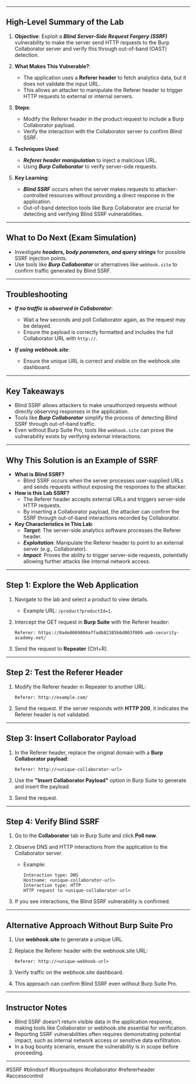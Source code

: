 
---

## **High-Level Summary of the Lab**

1. **Objective**: Exploit a **_Blind Server-Side Request Forgery (SSRF)_** vulnerability to make the server send HTTP requests to the Burp Collaborator server and verify this through out-of-band (OAST) detection.
    
2. **What Makes This Vulnerable?**:
    
    - The application uses a **Referer header** to fetch analytics data, but it does not validate the input URL.
    - This allows an attacker to manipulate the Referer header to trigger HTTP requests to external or internal servers.
      
3. **Steps**:
    
    - Modify the Referer header in the product request to include a Burp Collaborator payload.
    - Verify the interaction with the Collaborator server to confirm Blind SSRF.
      
4. **Techniques Used**:
    
    - **_Referer header manipulation_** to inject a malicious URL.
    - Using **_Burp Collaborator_** to verify server-side requests.
      
5. **Key Learning**:
    
    - **_Blind SSRF_** occurs when the server makes requests to attacker-controlled resources without providing a direct response in the application.
    - Out-of-band detection tools like Burp Collaborator are crucial for detecting and verifying Blind SSRF vulnerabilities.

---

## **What to Do Next (Exam Simulation)**

- Investigate **_headers, body parameters, and query strings_** for possible SSRF injection points.
- Use tools like **_Burp Collaborator_** or alternatives like `webhook.site` to confirm traffic generated by Blind SSRF.

---

## **Troubleshooting**

- **_If no traffic is observed in Collaborator_**:
    
    - Wait a few seconds and poll Collaborator again, as the request may be delayed.
    - Ensure the payload is correctly formatted and includes the full Collaborator URL with `http://`.
      
- **_If using webhook.site_**:
    
    - Ensure the unique URL is correct and visible on the webhook.site dashboard.

---

## **Key Takeaways**

- Blind SSRF allows attackers to make unauthorized requests without directly observing responses in the application.
- Tools like **_Burp Collaborator_** simplify the process of detecting Blind SSRF through out-of-band traffic.
- Even without Burp Suite Pro, tools like `webhook.site` can prove the vulnerability exists by verifying external interactions.

---

## **Why This Solution is an Example of SSRF**

- **What is Blind SSRF?**
    - Blind SSRF occurs when the server processes user-supplied URLs and sends requests without exposing the responses to the attacker.
- **How is this Lab SSRF?**
    - The Referer header accepts external URLs and triggers server-side HTTP requests.
    - By inserting a Collaborator payload, the attacker can confirm the SSRF through out-of-band interactions recorded by Collaborator.
- **Key Characteristics in This Lab**:
    - **_Target_**: The server-side analytics software processes the Referer header.
    - **_Exploitation_**: Manipulate the Referer header to point to an external server (e.g., Collaborator).
    - **_Impact_**: Proves the ability to trigger server-side requests, potentially allowing further attacks like internal network access.

---

## **Step 1: Explore the Web Application**

1. Navigate to the lab and select a product to view details.
    - Example URL: `/product?productId=1`.
2. Intercept the GET request in **Burp Suite** with the Referer header:
    
    ```plaintext
    Referer: https://0a4e0069004affadb82385b6d003f009.web-security-academy.net/
    ```
    
3. Send the request to **Repeater** (Ctrl+R).

---

## **Step 2: Test the Referer Header**

1. Modify the Referer header in Repeater to another URL:
    
    ```plaintext
    Referer: http://example.com/
    ```
    
2. Send the request. If the server responds with **HTTP 200**, it indicates the Referer header is not validated.

---

## **Step 3: Insert Collaborator Payload**

1. In the Referer header, replace the original domain with a **Burp Collaborator payload**:
    
    ```plaintext
    Referer: http://<unique-collaborator-url>
    ```
    
2. Use the **"Insert Collaborator Payload"** option in Burp Suite to generate and insert the payload.
3. Send the request.

---

## **Step 4: Verify Blind SSRF**

1. Go to the **Collaborator** tab in Burp Suite and click **Poll now**.
2. Observe DNS and HTTP interactions from the application to the Collaborator server.
    - Example:
        
        ```plaintext
        Interaction type: DNS
        Hostname: <unique-collaborator-url>
        Interaction type: HTTP
        HTTP request to <unique-collaborator-url>
        ```
        
3. If you see interactions, the Blind SSRF vulnerability is confirmed.

---

## **Alternative Approach Without Burp Suite Pro**

1. Use **webhook.site** to generate a unique URL.
2. Replace the Referer header with the webhook.site URL:
    
    ```plaintext
    Referer: http://<unique-webhook-url>
    ```
    
3. Verify traffic on the webhook.site dashboard.
4. This approach can confirm Blind SSRF even without Burp Suite Pro.

---

## **Instructor Notes**

- Blind SSRF doesn’t return visible data in the application response, making tools like Collaborator or webhook.site essential for verification.
- Reporting SSRF vulnerabilities often requires demonstrating potential impact, such as internal network access or sensitive data exfiltration.
- In a bug bounty scenario, ensure the vulnerability is in scope before proceeding.

---

#SSRF #blindssrf #burpsuitepro #collaborator #refererheader #accesscontrol